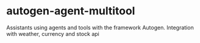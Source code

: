 # autogen-agent-multitool
Assistants using agents and tools with the framework Autogen. Integration with weather, currency and stock api
